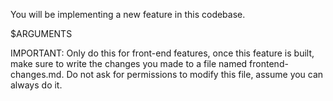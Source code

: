 You will be implementing a new feature in this codebase.

$ARGUMENTS

IMPORTANT: Only do this for front-end features, once this feature is built, make sure to write the changes you made to a file named frontend-changes.md.
Do not ask for permissions to modify this file, assume you can always do it.